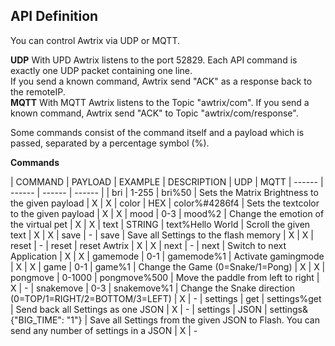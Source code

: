 ## API Definition

You can control Awtrix via UDP or MQTT. 

**UDP**
With UPD Awtrix listens to the port 52829. 
Each API command is exactly one UDP packet containing one line.   
If you send a known command, Awtrix send "ACK" as a response back to the remoteIP.  
**MQTT**
With MQTT Awtrix listens to the Topic "awtrix/com".
If you send a known command, Awtrix send "ACK" to Topic "awtrix/com/response".  
  
Some commands consist of the command itself and a payload which is passed, separated by a percentage symbol (%).      

**Commands**

| COMMAND | PAYLOAD | EXAMPLE | DESCRIPTION | UDP | MQTT 
| ------ | ------ | ------ | ------ |
| bri | 1-255 | bri%50 | Sets the Matrix Brightness to the given payload | X | X 
| color | HEX | color%#4286f4 | Sets the textcolor to the given payload | X | X 
| mood | 0-3 | mood%2 | Change the emotion of the virtual pet | X | X 
| text | STRING | text%Hello World | Scroll the given text | X | X 
| save | - | save | Save all Settings to the flash memory | X | X 
| reset | - | reset | reset Awtrix | X | X 
| next | - | next | Switch to next Application | X | X 
| gamemode | 0-1 | gamemode%1 | Activate gamingmode | X | X 
| game | 0-1 | game%1 | Change the Game (0=Snake/1=Pong) | X | X 
| pongmove | 0-1000 | pongmove%500 | Move the paddle from left to right | X | - 
| snakemove | 0-3 | snakemove%1 | Change the Snake direction (0=TOP/1=RIGHT/2=BOTTOM/3=LEFT) | X | - 
| settings | get | settings%get | Send back all Settings as one JSON | X | - 
| settings | JSON | settings&{"BIG_TIME": "1"} | Save all Settings from the given JSON to Flash. You can send any number of settings in a JSON  | X | - 

